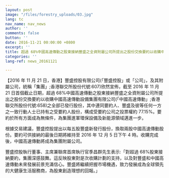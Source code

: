 ```yaml
---
layout: post
image: "/files/forestry_uploads/03.jpg"
lang: tc
nav_name: nav_news
author: ''
comments: false
button: ''
date: 2016-11-21 00:00:00 +0800
excerpt: ''
title: 超過 68%中國高速傳動之股東接納豐盛之全資附屬公司所提出之股份交換要約以收購中國高速 傳動之全部已發行股份
categories: ''
lang-ref: news_20161121

---
```

【2016 年 11 月 21 日，香港】豐盛控股有限公司(「豐盛控股」或「公司」，及其附屬公司，統稱「集團」;香港聯交所股份代號:607)欣然宣佈，截至 2016 年 11 月 21 日首個截止日期，超過 68%中國高速傳動之股東接納豐盛之全資附屬公司所提出之股份交換要約以收購中國高速傳動設備集團有限公司(「中國高速傳動」;香港聯交所股份代號:658)之全部已發行股份，其中連同要約人、豐盛及彼等任何一方之一致行動人士已持有之受要約人股份，構成受要約公司之投票權約 77.15%。要約於所有方面成為無條件，為集團進軍環保設備及新能源領域邁進一步。

根據交易建議，豐盛控股提出以每五股豐盛新發行股份，換取兩股中國高速傳動股份。要約可供接納的最後日期將維持至 2016 年 12 月 5 日下午 4 時。收購完成後，中國高速傳動將成為集團附屬公司。

豐盛控股執行董事、主席兼聯席首席執行官季昌群先生表示:「對超過 68%股東接納要約，集團深感鼓舞。這反映股東對是次收購計劃的支持，以及對豐盛和中國高速傳動未來發展前景充滿信心。豐盛將繼續把握市場機遇，致力發展成為全球領先的大健康生活服務商，為股東創造理想的回報。」